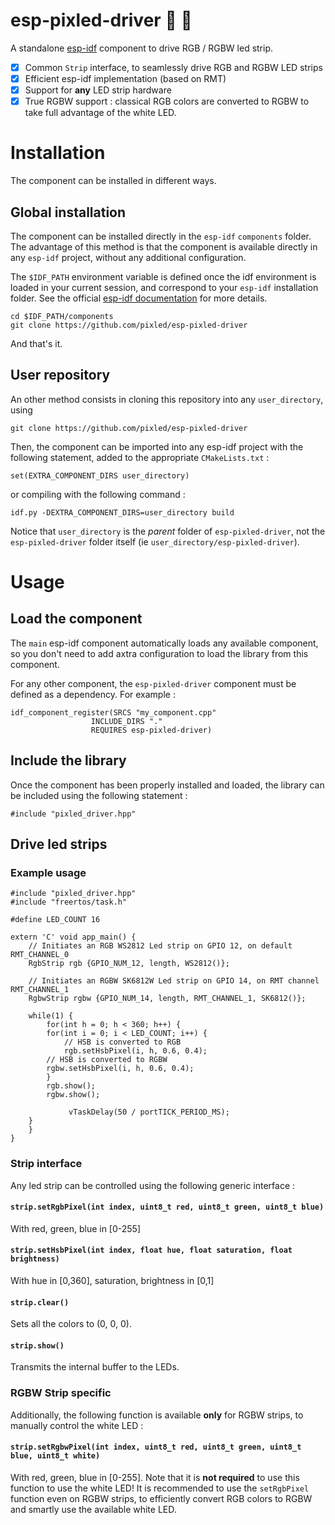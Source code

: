 # esp-pixled-driver :rainbow: :sheep:

A standalone
[esp-idf](https://docs.espressif.com/projects/esp-idf/en/stable/index.html)
component to drive RGB / RGBW led strip.

- [x] Common `Strip` interface, to seamlessly drive RGB and RGBW LED strips
- [x] Efficient esp-idf implementation (based on RMT)
- [x] Support for **any** LED strip hardware
- [x] True RGBW support : classical RGB colors are converted to RGBW to take
	full advantage of the white LED.

# Installation

The component can be installed in different ways.

## Global installation

The component can be installed directly in the `esp-idf` `components` folder. The
advantage of this method is that the component is available directly in any
`esp-idf` project, without any additional configuration.

The `$IDF_PATH` environment variable is defined once the idf environment is
loaded in your current session, and correspond to your `esp-idf` installation
folder. See the official [esp-idf
documentation](https://docs.espressif.com/projects/esp-idf/en/stable/get-started/index.html#step-4-set-up-the-environment-variables)
for more details.

```
cd $IDF_PATH/components
git clone https://github.com/pixled/esp-pixled-driver
```
And that's it.

## User repository

An other method consists in cloning this repository into any `user_directory`, using
```
git clone https://github.com/pixled/esp-pixled-driver
```
Then, the component can be imported into any esp-idf project with the following
statement, added to the appropriate `CMakeLists.txt` :
```
set(EXTRA_COMPONENT_DIRS user_directory)
```
or compiling with the following command :
```
idf.py -DEXTRA_COMPONENT_DIRS=user_directory build
```
Notice that `user_directory` is the *parent* folder of `esp-pixled-driver`, not the `esp-pixled-driver` folder itself (ie `user_directory/esp-pixled-driver`).

# Usage
## Load the component

The `main` esp-idf component automatically loads any available component, so you
don't need to add axtra configuration to load the library from this component.

For any other component, the `esp-pixled-driver` component must be defined as a
dependency. For example :
```
idf_component_register(SRCS "my_component.cpp"
                  INCLUDE_DIRS "."
                  REQUIRES esp-pixled-driver)
```

## Include the library

Once the component has been properly installed and loaded, the library can be included
using the following statement : 
```
#include "pixled_driver.hpp"
```
## Drive led strips
### Example usage
```
#include "pixled_driver.hpp"
#include "freertos/task.h"

#define LED_COUNT 16

extern 'C' void app_main() {
    // Initiates an RGB WS2812 Led strip on GPIO 12, on default RMT_CHANNEL_0
    RgbStrip rgb {GPIO_NUM_12, length, WS2812()};
    
    // Initiates an RGBW SK6812W Led strip on GPIO 14, on RMT channel RMT_CHANNEL_1
    RgbwStrip rgbw {GPIO_NUM_14, length, RMT_CHANNEL_1, SK6812()};
    
    while(1) {
    	for(int h = 0; h < 360; h++) {
	    for(int i = 0; i < LED_COUNT; i++) {
	    	// HSB is converted to RGB
	        rgb.setHsbPixel(i, h, 0.6, 0.4);
		// HSB is converted to RGBW
		rgbw.setHsbPixel(i, h, 0.6, 0.4);
	    }
	    rgb.show();
	    rgbw.show();
	
             vTaskDelay(50 / portTICK_PERIOD_MS);
	}
    }
}
```

### Strip interface
Any led strip can be controlled using the following generic interface :
#### `strip.setRgbPixel(int index, uint8_t red, uint8_t green, uint8_t blue)`
With red, green, blue in [0-255]

#### `strip.setHsbPixel(int index, float hue, float saturation, float brightness)`
With hue in [0,360], saturation, brightness in [0,1] 

#### `strip.clear()`
Sets all the colors to (0, 0, 0).

#### `strip.show()`
Transmits the internal buffer to the LEDs.

### RGBW Strip specific
Additionally, the following function is available **only** for RGBW strips, to manually control the white LED :

#### `strip.setRgbwPixel(int index, uint8_t red, uint8_t green, uint8_t blue, uint8_t white)`
With red, green, blue in [0-255]. Note that it is **not required** to use this function to use the white LED!
It is recommended to use the `setRgbPixel` function even on RGBW strips, to efficiently convert RGB colors to RGBW and smartly use the available white LED.

